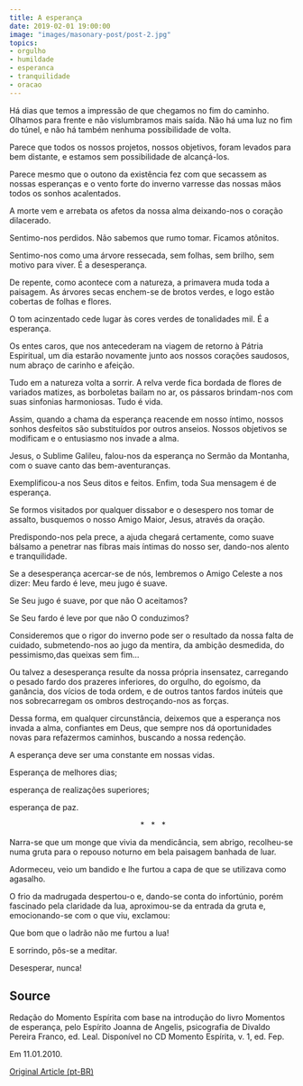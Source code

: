 ```yaml
---
title: A esperança
date: 2019-02-01 19:00:00
image: "images/masonary-post/post-2.jpg"
topics: 
- orgulho
- humildade
- esperanca
- tranquilidade
- oracao
---
```


Há dias que temos a impressão de que chegamos no fim do caminho. Olhamos para
frente e não vislumbramos mais saída. Não há uma luz no fim do túnel, e não há
também nenhuma possibilidade de volta.

Parece que todos os nossos projetos, nossos objetivos, foram levados para bem
distante, e estamos sem possibilidade de alcançá-los.

Parece mesmo que o outono da existência fez com que secassem as nossas
esperanças e o vento forte do inverno varresse das nossas mãos todos os sonhos
acalentados.

A morte vem e arrebata os afetos da nossa alma deixando-nos o coração
dilacerado.

Sentimo-nos perdidos. Não sabemos que rumo tomar. Ficamos atônitos.

Sentimo-nos como uma árvore ressecada, sem folhas, sem brilho, sem motivo para
viver. É a desesperança.

De repente, como acontece com a natureza, a primavera muda toda a paisagem. As
árvores secas enchem-se de brotos verdes, e logo estão cobertas de folhas e
flores.

O tom acinzentado cede lugar às cores verdes de tonalidades mil. É a esperança.

Os entes caros, que nos antecederam na viagem de retorno à Pátria Espiritual,
um dia estarão novamente junto aos nossos corações saudosos, num abraço de
carinho e afeição.

Tudo em a natureza volta a sorrir. A relva verde fica bordada de flores de
variados matizes, as borboletas bailam no ar, os pássaros brindam-nos com suas
sinfonias harmoniosas. Tudo é vida.

Assim, quando a chama da esperança reacende em nosso íntimo, nossos sonhos
desfeitos são substituídos por outros anseios. Nossos objetivos se modificam e
o entusiasmo nos invade a alma.

Jesus, o Sublime Galileu, falou-nos da esperança no Sermão da Montanha, com o
suave canto das bem-aventuranças.

Exemplificou-a nos Seus ditos e feitos. Enfim, toda Sua mensagem é de
esperança.

Se formos visitados por qualquer dissabor e o desespero nos tomar de assalto,
busquemos o nosso Amigo Maior, Jesus, através da oração.

Predispondo-nos pela prece, a ajuda chegará certamente, como suave bálsamo a
penetrar nas fibras mais íntimas do nosso ser, dando-nos alento e
tranquilidade.

Se a desesperança acercar-se de nós, lembremos o Amigo Celeste a nos dizer: Meu
fardo é leve, meu jugo é suave.

Se Seu jugo é suave, por que não O aceitamos?

Se Seu fardo é leve por que não O conduzimos?

Consideremos que o rigor do inverno pode ser o resultado da nossa falta de
cuidado, submetendo-nos ao jugo da mentira, da ambição desmedida, do
pessimismo,das queixas sem fim...

Ou talvez a desesperança resulte da nossa própria insensatez, carregando o
pesado fardo dos prazeres inferiores, do orgulho, do egoísmo, da ganância, dos
vícios de toda ordem, e de outros tantos fardos inúteis que nos sobrecarregam
os ombros destroçando-nos as forças.

Dessa forma, em qualquer circunstância, deixemos que a esperança nos invada a
alma, confiantes em Deus, que sempre nos dá oportunidades novas para refazermos
caminhos, buscando a nossa redenção.

A esperança deve ser uma constante em nossas vidas.

Esperança de melhores dias;

esperança de realizações superiores;

esperança de paz.

                                                           *   *   *

Narra-se que um monge que vivia da mendicância, sem abrigo, recolheu-se numa
gruta para o repouso noturno em bela paisagem banhada de luar.

Adormeceu, veio um bandido e lhe furtou a capa de que se utilizava como
agasalho.

O frio da madrugada despertou-o e, dando-se conta do infortúnio, porém
fascinado pela claridade da lua, aproximou-se da entrada da gruta e,
emocionando-se com o que viu, exclamou:

Que bom que o ladrão não me furtou a lua!

E sorrindo, pôs-se a meditar.

Desesperar, nunca!

## Source
Redação do Momento Espírita com base na introdução do
livro Momentos de esperança, pelo Espírito Joanna de Angelis,
psicografia de Divaldo Pereira Franco, ed. Leal.
Disponível no CD Momento Espírita, v. 1, ed. Fep.

Em 11.01.2010.


[Original Article (pt-BR)](http://momento.com.br/pt/ler_texto.php?id=802)
